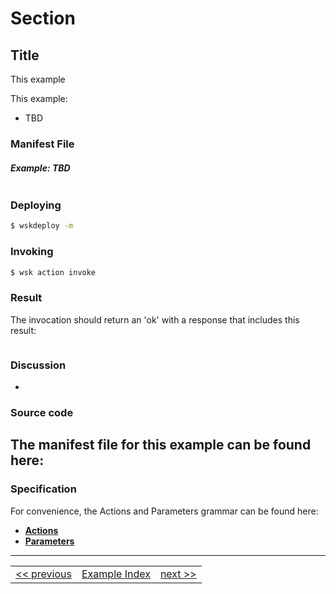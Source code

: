 # Section

## Title

This example

This example:
- TBD

### Manifest File

#### _Example: TBD_
```yaml

```

### Deploying
```sh
$ wskdeploy -m
```

### Invoking
```sh
$ wsk action invoke
```

### Result
The invocation should return an 'ok' with a response that includes this result:
```json

```

### Discussion
-

### Source code
The manifest file for this example can be found here:
-

### Specification
For convenience, the Actions and Parameters grammar can be found here:
- **[Actions](../specification/html/spec_actions.md#actions)**
- **[Parameters](../specification/html/spec_parameters.md#parameters)**

---
<!--
 Bottom Navigation
-->
<html>
<div align="center">
<table align="center">
  <tr>
    <td><a href="">&lt;&lt;&nbsp;previous</a></td>
    <td><a href="programming_guide.md#guided-examples">Example Index</a></td>
    <td><a href="">next&nbsp;&gt;&gt;</a></td>
  </tr>
</table>
</div>
</html>
